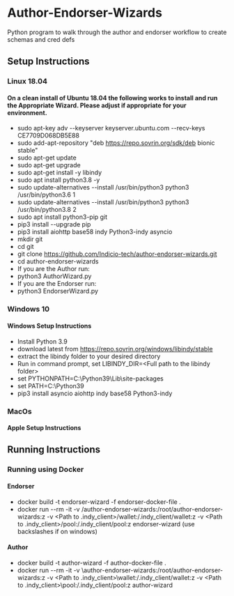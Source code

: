 # Author-Endorser-Wizards
Python program to walk through the author and endorser workflow to create schemas and cred defs

## Setup Instructions

### Linux 18.04

#### On a clean install of Ubuntu 18.04 the following works to install and run the Appropriate Wizard.  Please adjust if appropriate for your environment.
- sudo apt-key adv --keyserver keyserver.ubuntu.com --recv-keys CE7709D068DB5E88
- sudo add-apt-repository "deb https://repo.sovrin.org/sdk/deb bionic stable"
- sudo apt-get update
- sudo apt-get upgrade
- sudo apt-get install -y libindy
- sudo apt install python3.8 -y
- sudo update-alternatives --install /usr/bin/python3 python3 /usr/bin/python3.6 1
- sudo update-alternatives --install /usr/bin/python3 python3 /usr/bin/python3.8 2
- sudo apt install python3-pip git
- pip3 install --upgrade pip
- pip3 install aiohttp base58 indy Python3-indy asyncio
- mkdir git
- cd git
- git clone https://github.com/Indicio-tech/author-endorser-wizards.git
- cd author-endorser-wizards
- If you are the Author run:
- python3 AuthorWizard.py
- If you are the Endorser run:
- python3 EndorserWizard.py

### Windows 10

#### Windows Setup Instructions
- Install Python 3.9
- download latest from https://repo.sovrin.org/windows/libindy/stable
- extract the libindy folder to your desired directory
- Run in command prompt, set LIBINDY_DIR=\<Full path to the libindy folder\>
- set PYTHONPATH=C:\Python39\Lib\site-packages
- set PATH=C:\Python39
- pip3 install asyncio aiohttp indy base58 Python3-indy


### MacOs

#### Apple Setup Instructions

## Running Instructions

### Running using Docker

#### Endorser

- docker build -t endorser-wizard -f endorser-docker-file .
- docker run --rm -it -v <Path to git repository>/author-endorser-wizards:/root/author-endorser-wizards:z -v <Path to .indy_client>/wallet:/.indy_client/wallet:z -v <Path to .indy_client>/pool:/.indy_client/pool:z endorser-wizard \(use backslashes if on windows\)  
#### Author
- docker build -t author-wizard -f author-docker-file .
- docker run --rm -it -v <Path to git repository>\author-endorser-wizards:/root/author-endorser-wizards:z -v <Path to .indy_client>\wallet:/.indy_client/wallet:z -v <Path to .indy_client>\pool:/.indy_client/pool:z author-wizard
